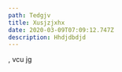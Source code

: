 ```yaml
---
path: Tedgjv
title: Xusjzjxhx
date: 2020-03-09T07:09:12.747Z
description: Hhdjdbdjd
---
```

, vcu  jg 
